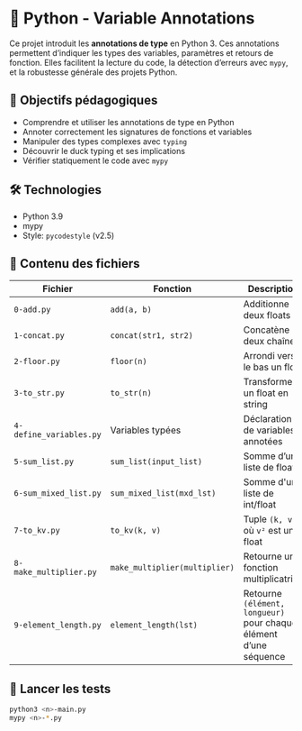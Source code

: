 # 📌 Python - Variable Annotations

Ce projet introduit les **annotations de type** en Python 3. Ces annotations permettent d’indiquer les types des variables, paramètres et retours de fonction. Elles facilitent la lecture du code, la détection d’erreurs avec `mypy`, et la robustesse générale des projets Python.

## 🎯 Objectifs pédagogiques

- Comprendre et utiliser les annotations de type en Python
- Annoter correctement les signatures de fonctions et variables
- Manipuler des types complexes avec `typing`
- Découvrir le duck typing et ses implications
- Vérifier statiquement le code avec `mypy`

## 🛠️ Technologies

- Python 3.9
- mypy
- Style: `pycodestyle` (v2.5)

## 📁 Contenu des fichiers

| Fichier | Fonction | Description |
|--------|----------|-------------|
| `0-add.py` | `add(a, b)` | Additionne deux floats |
| `1-concat.py` | `concat(str1, str2)` | Concatène deux chaînes |
| `2-floor.py` | `floor(n)` | Arrondi vers le bas un float |
| `3-to_str.py` | `to_str(n)` | Transforme un float en string |
| `4-define_variables.py` | Variables typées | Déclaration de variables annotées |
| `5-sum_list.py` | `sum_list(input_list)` | Somme d’une liste de float |
| `6-sum_mixed_list.py` | `sum_mixed_list(mxd_lst)` | Somme d'une liste de int/float |
| `7-to_kv.py` | `to_kv(k, v)` | Tuple `(k, v²)` où `v²` est un float |
| `8-make_multiplier.py` | `make_multiplier(multiplier)` | Retourne une fonction multiplicatrice |
| `9-element_length.py` | `element_length(lst)` | Retourne `(élément, longueur)` pour chaque élément d’une séquence |

## 🧪 Lancer les tests

```bash
python3 <n>-main.py
mypy <n>-*.py
```
